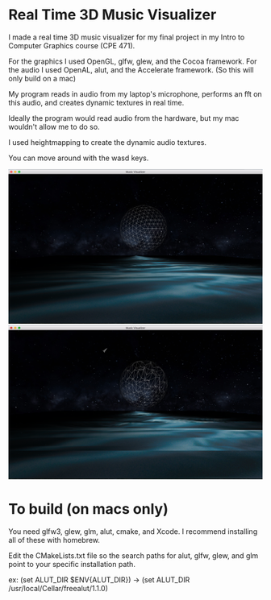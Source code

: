 # Real Time 3D Music Visualizer

I made a real time 3D music visualizer for my final project in my Intro to Computer Graphics course (CPE 471).

For the graphics I used OpenGL, glfw, glew, and the Cocoa framework.
For the audio I used OpenAL, alut, and the Accelerate framework. (So this will only build on a mac)

My program reads in audio from my laptop's microphone, performs an fft on this audio, and creates dynamic textures in real time.

Ideally the program would read audio from the hardware, but my mac wouldn't allow me to do so.

I used heightmapping to create the dynamic audio textures. 

You can move around with the wasd keys.

![alt text](quiet.png "No audio")
![alt text](loud.png "With audio")

# To build (on macs only)

You need glfw3, glew, glm, alut, cmake, and Xcode. I recommend installing all of these with homebrew.

Edit the CMakeLists.txt file so the search paths for alut, glfw, glew, and glm point to your specific installation path.

ex: (set ALUT_DIR $ENV{ALUT_DIR}) -> (set ALUT_DIR /usr/local/Cellar/freealut/1.1.0)


